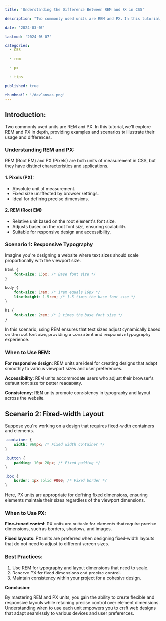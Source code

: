 ```yaml
---
title: 'Understanding the Difference Between REM and PX in CSS'

description: "Two commonly used units are REM and PX. In this tutorial, we'll explore REM and PX in depth, providing examples and scenarios to illustrate their usage and differences."

date: '2024-03-07'

lastmod: '2024-03-07'

categories:
  - CSS

  - rem

  - px

  - tips

published: true

thumbnail: '/devCanvas.png'
---
```


## Introduction:

Two commonly used units are REM and PX. In this tutorial, we'll explore REM and PX in depth, providing examples and scenarios to illustrate their usage and differences.

### Understanding REM and PX:

REM (Root EM) and PX (Pixels) are both units of measurement in CSS, but they have distinct characteristics and applications.

#### 1. Pixels (PX):

- Absolute unit of measurement.
- Fixed size unaffected by browser settings.
- Ideal for defining precise dimensions.

#### 2. REM (Root EM):

- Relative unit based on the root element's font size.
- Adjusts based on the root font size, ensuring scalability.
- Suitable for responsive design and accessibility.

### Scenario 1: Responsive Typography

Imagine you're designing a website where text sizes should scale proportionally with the viewport size.

```css
html {
	font-size: 16px; /* Base font size */
}

body {
	font-size: 1rem; /* 1rem equals 16px */
	line-height: 1.5rem; /* 1.5 times the base font size */
}

h1 {
	font-size: 2rem; /* 2 times the base font size */
}
```

In this scenario, using REM ensures that text sizes adjust dynamically based on the root font size, providing a consistent and responsive typography experience.

### When to Use REM:

**For responsive design**: REM units are ideal for creating designs that adapt smoothly to various viewport sizes and user preferences.

**Accessibility**: REM units accommodate users who adjust their browser's default font size for better readability.

**Consistency**: REM units promote consistency in typography and layout across the website.

## Scenario 2: Fixed-width Layout

Suppose you're working on a design that requires fixed-width containers and elements.

```css
.container {
	width: 960px; /* Fixed width container */
}

.button {
	padding: 10px 20px; /* Fixed padding */
}

.box {
	border: 1px solid #000; /* Fixed border */
}
```

Here, PX units are appropriate for defining fixed dimensions, ensuring elements maintain their sizes regardless of the viewport dimensions.

### When to Use PX:

**Fine-tuned control**: PX units are suitable for elements that require precise dimensions, such as borders, shadows, and images.

**Fixed layouts**: PX units are preferred when designing fixed-width layouts that do not need to adjust to different screen sizes.

### Best Practices:

1. Use REM for typography and layout dimensions that need to scale.
2. Reserve PX for fixed dimensions and precise control.
3. Maintain consistency within your project for a cohesive design.

**Conclusion**:

By mastering REM and PX units, you gain the ability to create flexible and responsive layouts while retaining precise control over element dimensions. Understanding when to use each unit empowers you to craft web designs that adapt seamlessly to various devices and user preferences.
